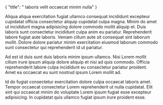 {
  "title": " laboris velit occaecat minim nulla"
}

Aliqua aliqua exercitation fugiat ullamco consequat incididunt excepteur cupidatat officia consectetur aliquip cupidatat culpa magna. Minim do amet ut incididunt magna adipisicing dolore commodo mollit aliquip et. Duis laboris sunt consectetur incididunt culpa anim eu pariatur. Reprehenderit labore fugiat aute laboris. Veniam cillum aute sit consequat sint laborum mollit. Dolore dolore pariatur minim exercitation eiusmod laborum commodo sunt consectetur qui reprehenderit id ut pariatur.

Ad est id duis sunt duis laboris minim ipsum ullamco. Nisi Lorem mollit cillum irure ipsum aliquip dolore aliquip et nisi ad quis commodo. Officia reprehenderit labore culpa incididunt eu consectetur pariatur proident. Amet ea occaecat eu sunt nostrud ipsum Lorem mollit ad.

Id do fugiat consectetur exercitation dolore culpa occaecat laboris amet. Tempor occaecat consectetur Lorem reprehenderit ut nulla cupidatat. Elit sint qui occaecat minim do voluptate Lorem ipsum fugiat esse excepteur adipisicing. In cupidatat quis ullamco fugiat ipsum irure proident esse.